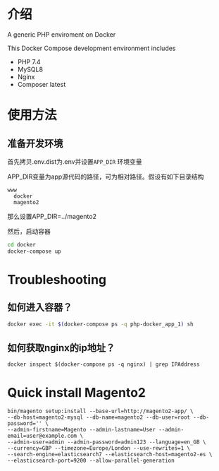 # 介绍

A generic PHP enviroment on Docker

This Docker Compose development environment includes

* PHP 7.4
* MySQL8
* Nginx
* Composer latest

# 使用方法

## 准备开发环境

首先拷贝.env.dist为.env并设置`APP_DIR` 环境变量

APP_DIR变量为app源代码的路径，可为相对路径。假设有如下目录结构
```
www
  docker
  magento2
```
那么设置APP_DIR=../magento2

然后，启动容器
```bash
cd docker
docker-compose up
```

# Troubleshooting

## 如何进入容器？

```bash
docker exec -it $(docker-compose ps -q php-docker_app_1) sh
```

## 如何获取nginx的ip地址？

```
docker inspect $(docker-compose ps -q nginx) | grep IPAddress
```

# Quick install Magento2

```
bin/magento setup:install --base-url=http://magento2-app/ \
--db-host=magento2-mysql --db-name=magento2 --db-user=root --db-password='' \
--admin-firstname=Magento --admin-lastname=User --admin-email=user@example.com \
--admin-user=admin --admin-password=admin123 --language=en_GB \
--currency=GBP --timezone=Europe/London --use-rewrites=1 \
--search-engine=elasticsearch7 --elasticsearch-host=magento2-es \
--elasticsearch-port=9200 --allow-parallel-generation
```
